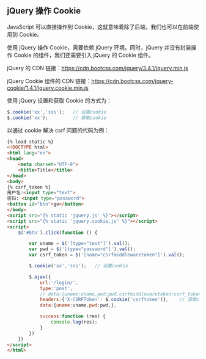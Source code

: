 ## jQuery 操作 Cookie

JavaScript 可以直接操作到 Cookie，这就意味着除了后端，我们也可以在前端使用到 Cookie。

使用 jQuery 操作 Cookie，需要依赖 jQuery 环境。同时，jQuery 并没有封装操作 Cookie 的组件，我们还需要引入 jQuery 的 Cookie 组件。

jQuery 的 CDN 链接：https://cdn.bootcss.com/jquery/3.4.1/jquery.min.js

jQuery Cookie 组件的 CDN 链接：https://cdn.bootcss.com/jquery-cookie/1.4.1/jquery.cookie.min.js

使用 jQuery 设置和获取 Cookie 的方式为：

```js
$.cookie('xx','sss');   // 设置cookie
$.cookie('xx');         // 获取cookie
```

以通过 cookie 解决 csrf 问题的代码为例：

```html
{% load static %}
<!DOCTYPE html>
<html lang="en">
<head>
    <meta charset="UTF-8">
    <title>Title</title>
</head>
<body>
{% csrf_token %}
用户名:<input type="text">
密码: <input type="password">
<button id="btn">go</button>
</body>
<script src="{% static 'jquery.js' %}"></script>
<script src="{% static 'jquery.cookie.js' %}"></script>
<script>
    $('#btn').click(function () {

        var uname = $('[type="text"]').val();
        var pwd = $('[type="password"]').val();
        var csrf_token = $('[name="csrfmiddlewaretoken"]').val();

        $.cookie('xx','sss');   // 设置cookie

        $.ajax({
            url:'/login/',
            type:'post',
            // data:{uname:uname,pwd:pwd,csrfmiddlewaretoken:csrf_token},
            headers:{'X-CSRFToken': $.cookie('csrftoken')},    // 获取cookie
            data:{uname:uname,pwd:pwd,},

            success:function (res) {
                console.log(res);
            }
        })
    })
</script>
</html>
```